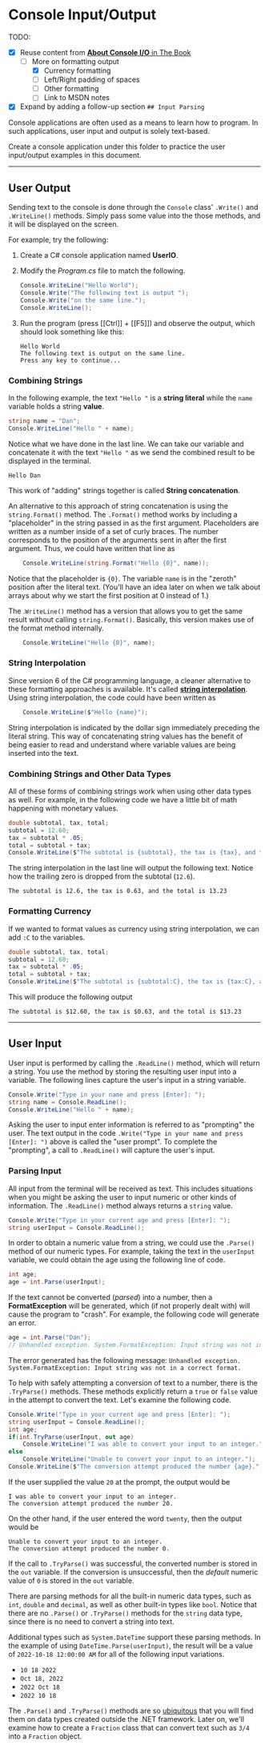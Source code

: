 # Console Input/Output

TODO:

- [x] Reuse content from [**About Console I/O** in The Book](https://programming-0101.github.io/TheBook/Teach/console-1.html)
  - [ ] More on formatting output
    - [x] Currency formatting
    - [ ] Left/Right padding of spaces
    - [ ] Other formatting
    - [ ] Link to MSDN notes
- [x] Expand by adding a follow-up section `## Input Parsing`

Console applications are often used as a means to learn how to program. In such applications, user input and output is solely text-based.

Create a console application under this folder to practice the user input/output examples in this document.

----

## User Output

Sending text to the console is done through the `Console` class' `.Write()` and `.WriteLine()` methods. Simply pass some value into the those methods, and it will be displayed on the screen.

For example, try the following:

1. Create a C# console application named **UserIO**.
1. Modify the *Program.cs* file to match the following.

    ```csharp
    Console.WriteLine("Hello World");
    Console.Write("The following text is output ");
    Console.Write("on the same line.");
    Console.WriteLine();
    ```

1. Run the program (press [[Ctrl]] + [[F5]]) and observe the output, which should look something like this:

    ```text
    Hello World
    The following text is output on the same line.
    Press any key to continue...
    ```

### Combining Strings

In the following example, the text `"Hello "` is a **string literal** while the `name` variable holds a string **value**. 

```csharp
string name = "Dan";
Console.WriteLine("Hello " + name);
```

Notice what we have done in the last line. We can take our variable and concatenate it with the text `"Hello "` as we send the combined result to be displayed in the terminal.

```text
Hello Dan
```

This work of "adding" strings together is called **String concatenation**.

An alternative to this approach of string concatenation is using the `string.Format()` method. The `.Format()` method works by including a "placeholder" in the string passed in as the first argument. Placeholders are written as a number inside of a set of curly braces. The number corresponds to the position of the arguments sent in after the first argument. Thus, we could have written that line as

```csharp
    Console.WriteLine(string.Format("Hello {0}", name));
```

Notice that the placeholder is `{0}`. The variable `name` is in the "zeroth" position after the literal text. (You'll have an idea later on when we talk about arrays about why we start the first position at 0 instead of 1.)

The .`WriteLine()` method has a version that allows you to get the same result without calling `string.Format()`. Basically, this version makes use of the format method internally.

```csharp
    Console.WriteLine("Hello {0}", name);
```

### String Interpolation

Since version 6 of the C# programming language, a cleaner alternative to these formatting approaches is available. It's called [**string interpolation**](https://docs.microsoft.com/dotnet/csharp/language-reference/tokens/interpolated). Using string interpolation, the code could have been written as

```csharp
    Console.WriteLine($"Hello {name}");
```

String interpolation is indicated by the dollar sign immediately preceding the literal string. This way of concatenating string values has the benefit of being easier to read and understand where variable values are being inserted into the text.

### Combining Strings and Other Data Types

All of these forms of combining strings work when using other data types as well. For example, in the following code we have a little bit of math happening with monetary values.

```csharp
double subtotal, tax, total;
subtotal = 12.60;
tax = subtotal * .05;
total = subtotal + tax;
Console.WriteLine($"The subtotal is {subtotal}, the tax is {tax}, and the total is {total}");
```

The string interpolation in the last line will output the following text. Notice how the trailing zero is dropped from the subtotal (`12.6`).

```text
The subtotal is 12.6, the tax is 0.63, and the total is 13.23
```

### Formatting Currency

If we wanted to format values as currency using string interpolation, we can add `:C` to the variables.

```csharp
double subtotal, tax, total;
subtotal = 12.60;
tax = subtotal * .05;
total = subtotal + tax;
Console.WriteLine($"The subtotal is {subtotal:C}, the tax is {tax:C}, and the total is {total:C}");
```

This will produce the following output

```text
The subtotal is $12.60, the tax is $0.63, and the total is $13.23
```

----

## User Input

User input is performed by calling the `.ReadLine()` method, which will return a string. You use the method by storing the resulting user input into a variable. The following lines capture the user's input in a string variable.

```csharp
Console.Write("Type in your name and press [Enter]: ");
string name = Console.ReadLine();
Console.WriteLine("Hello " + name);
```

Asking the user to input enter information is referred to as "prompting" the user. The text output in the code `.Write("Type in your name and press [Enter]: ")` above is called the "user prompt". To complete the "prompting", a call to `.ReadLine()` will capture the user's input.

### Parsing Input

All input from the terminal will be received as text. This includes situations when you might be asking the user to input numeric or other kinds of information. The `.ReadLine()` method always returns a `string` value.

```csharp
Console.Write("Type in your current age and press [Enter]: ");
string userInput = Console.ReadLine();
```

In order to obtain a numeric value from a string, we could use the `.Parse()` method of our numeric types. For example, taking the text in the `userInput` variable, we could obtain the age using the following line of code.

```csharp
int age;
age = int.Parse(userInput);
```

If the text cannot be converted (*parsed*) into a number, then a **FormatException** will be generated, which (if not properly dealt with) will cause the program to "crash". For example, the following code will generate an error.

```csharp
age = int.Parse("Dan");
// Unhandled exception. System.FormatException: Input string was not in a correct format.
```

The error generated has the following message: `Unhandled exception. System.FormatException: Input string was not in a correct format.`

To help with safely attempting a conversion of text to a number, there is the `.TryParse()` methods. These methods explicitly return a `true` or `false` value in the attempt to convert the text. Let's examine the following code.

```csharp
Console.Write("Type in your current age and press [Enter]: ");
string userInput = Console.ReadLine();
int age;
if(int.TryParse(userInput, out age)
    Console.WriteLine("I was able to convert your input to an integer.");
else
    Console.WriteLine("Unable to convert your input to an integer.");
Console.WriteLine($"The conversion attempt produced the number {age}.");
```

If the user supplied the value `20` at the prompt, the output would be

```text
I was able to convert your input to an integer.
The conversion attempt produced the number 20.
```

On the other hand, if the user entered the word `twenty`, then the output would be

```text
Unable to convert your input to an integer.
The conversion attempt produced the number 0.
```

If the call to `.TryParse()` was successful, the converted number is stored in the `out` variable. If the conversion is unsuccessful, then the *default* numeric value of `0` is stored in the `out` variable.

There are parsing methods for all the built-in numeric data types, such as `int`, `double` and `decimal`, as well as other built-in types like `bool`. Notice that there are no `.Parse()` or `.TryParse()` methods for the `string` data type, since there is no need to convert a string into text.

Additional types such as `System.DateTime` support these parsing methods. In the example of using `DateTime.Parse(userInput)`, the result will be a value of `2022-10-18 12:00:00 AM` for all of the following input variations.

- `10 18 2022`
- `Oct 18, 2022`
- `2022 Oct 18`
- `2022 10 18`

The `.Parse()` and `.TryParse()` methods are so [ubiquitous](https://www.merriam-webster.com/dictionary/ubiquitous) that you will find them on data types created outside the .NET framework. Later on, we'll examine how to create a `Fraction` class that can convert text such as `3/4` into a `Fraction` object.
